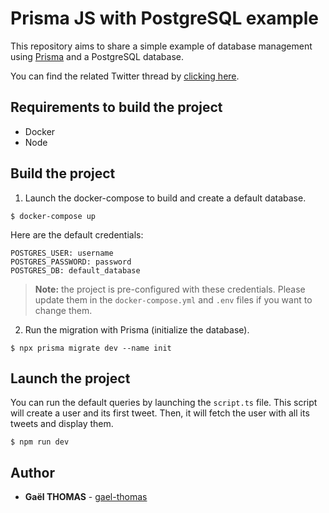 # Prisma JS with PostgreSQL example

This repository aims to share a simple example of database management using [Prisma](https://www.prisma.io/) and a PostgreSQL database.

You can find the related Twitter thread by [clicking here](https://twitter.com/gaelgthomas/status/1423993422088708099).

## Requirements to build the project

- Docker
- Node

## Build the project

1. Launch the docker-compose to build and create a default database.

```
$ docker-compose up
```

Here are the default credentials:

```
POSTGRES_USER: username
POSTGRES_PASSWORD: password
POSTGRES_DB: default_database
```

> **Note:** the project is pre-configured with these credentials. Please update them in the `docker-compose.yml` and `.env` files if you want to change them.

2. Run the migration with Prisma (initialize the database).

```
$ npx prisma migrate dev --name init
```

## Launch the project

You can run the default queries by launching the `script.ts` file.
This script will create a user and its first tweet. Then, it will fetch the user with all its tweets and display them.

```
$ npm run dev
```

## Author

- **Gaël THOMAS** - [gael-thomas](https://github.com/gael-thomas)
